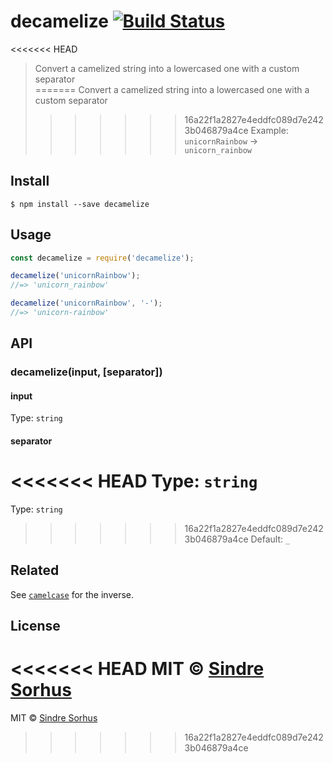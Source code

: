 # decamelize [![Build Status](https://travis-ci.org/sindresorhus/decamelize.svg?branch=master)](https://travis-ci.org/sindresorhus/decamelize)

<<<<<<< HEAD
> Convert a camelized string into a lowercased one with a custom separator<br>
=======
> Convert a camelized string into a lowercased one with a custom separator  
>>>>>>> 16a22f1a2827e4eddfc089d7e2423b046879a4ce
> Example: `unicornRainbow` → `unicorn_rainbow`


## Install

```
$ npm install --save decamelize
```


## Usage

```js
const decamelize = require('decamelize');

decamelize('unicornRainbow');
//=> 'unicorn_rainbow'

decamelize('unicornRainbow', '-');
//=> 'unicorn-rainbow'
```


## API

### decamelize(input, [separator])

#### input

Type: `string`

#### separator

<<<<<<< HEAD
Type: `string`<br>
=======
Type: `string`  
>>>>>>> 16a22f1a2827e4eddfc089d7e2423b046879a4ce
Default: `_`


## Related

See [`camelcase`](https://github.com/sindresorhus/camelcase) for the inverse.


## License

<<<<<<< HEAD
MIT © [Sindre Sorhus](https://sindresorhus.com)
=======
MIT © [Sindre Sorhus](http://sindresorhus.com)
>>>>>>> 16a22f1a2827e4eddfc089d7e2423b046879a4ce
